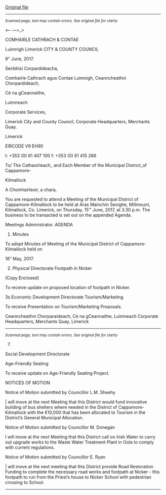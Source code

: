 [Original file](https://www.limerick.ie/sites/default/files/media/documents/2017-06/00%20Agenda%20Meeting%2015th%20June%252c%202017.pdf)

---
*<small>Scanned page, text may contain errors. See original file for clarity</small>*  

<——
—=_>

COMHAIRLE
CATHRACH & CONTAE

Luimnigh
Limerick
CITY & COUNTY
COUNCIL

9" June, 2017.

Seirbhisi Corpardideacha,

Comhairle Cathrach agus Contae Luimnigh,
Ceanncheathni Chorpardideach,

Cé na gCeannaithe,

Luimneach

Corporate Services,

Limerick City and County Council,
Corporate Headquarters,
Merchants Guay.

Limerick

EIRCODE V9 EH90

t: +353 (0) 61 407 100
f: +353 (0) 61 415 266

To/ The Cathaoirleach_ and Each Member of the Municipal District_of Cappamore-

Kilmallock

A Chomhairleoir, a chara,

You are requested to attend a Meeting of the Municipal District of Cappamore-Kilmallock to be
held at Aras Mainchin Seoighe, Millmount, Kilmallock, Co. Limerick, on Thursday, 15™ June,
2017, at 3.30 p.m. The business to be transacted is set out on the appended Agenda.

Meetings Administrator.
AGENDA

1. Minutes

To adopt Minutes of Meeting of the Municipal District of Cappamore-Kilmallock held on

18” May, 2017.

2. Physical Directorate
Footpath in Nicker

(Copy Enclosed)

To receive update on proposed location of footpath in Nicker.

3s Economic Development Directorate
Tourism/Marketing

To receive Presentation on Tourism/Marketing Proposals.

Ceanncheathni Chorparaideach, Cé na gCeannaithe, Luimneach
Corporate Headquarters, Merchants Quay, Limerick


---
*<small>Scanned page, text may contain errors. See original file for clarity</small>*  

7.

Social Development Directorate

Age-Friendly Seating

To receive update on Age-Friendly Seating Project.

NOTICES OF MOTION

Notice of Motion submitted by Councillor L.M. Sheehy

| will move at the next Meeting that this District would fund innovative building of bus
shelters where needed in the District of Cappamore-Kilmallock with the €10,000 that
has been allocated to Tourism in the District’s General Municipal Allocation.

Notice of Motion submitted by Councillor M. Donegan

I will move at the next Meeting that this District call on Irish Water to carry out upgrade
works to the Waste Water Treatment Plant in Oola to comply with current regulations.

Notice of Motion submitted by Councillor E. Ryan

| will move at the next meeting that this District provide Road Restoration Funding to
complete the necessary road works and footpath at Nicker - this footpath to run from
the Priest’s house to Nicker School with pedestrian crossing to School.


---
